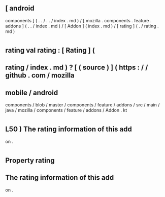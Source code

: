 [
android
-
components
]
(
.
.
/
.
.
/
index
.
md
)
/
[
mozilla
.
components
.
feature
.
addons
]
(
.
.
/
index
.
md
)
/
[
Addon
]
(
index
.
md
)
/
[
rating
]
(
.
/
rating
.
md
)
#
rating
val
rating
:
[
Rating
]
(
-
rating
/
index
.
md
)
?
[
(
source
)
]
(
https
:
/
/
github
.
com
/
mozilla
-
mobile
/
android
-
components
/
blob
/
master
/
components
/
feature
/
addons
/
src
/
main
/
java
/
mozilla
/
components
/
feature
/
addons
/
Addon
.
kt
#
L50
)
The
rating
information
of
this
add
-
on
.
#
#
#
Property
rating
-
The
rating
information
of
this
add
-
on
.
